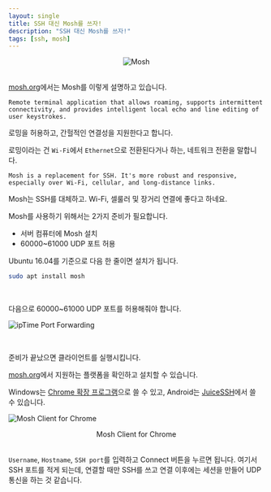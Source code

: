 ```yaml
---
layout: single
title: SSH 대신 Mosh를 쓰자!
description: "SSH 대신 Mosh를 쓰자!"
tags: [ssh, mosh]
---
```


<div style="text-align: center;">
  <img src="https://mosh.org/mosh.png" alt="Mosh">
</div>

<br>

[mosh.org](https://mosh.org/)에서는 Mosh를 이렇게 설명하고 있습니다.

```
Remote terminal application that allows roaming, supports intermittent connectivity, and provides intelligent local echo and line editing of user keystrokes.
```

로밍을 허용하고, 간헐적인 연결성을 지원한다고 합니다.

로밍이라는 건 `Wi-Fi`에서 `Ethernet`으로 전환된다거나 하는, 네트워크 전환을 말합니다.

```
Mosh is a replacement for SSH. It's more robust and responsive, especially over Wi-Fi, cellular, and long-distance links.
```

Mosh는 SSH를 대체하고. Wi-Fi, 셀룰러 및 장거리 연결에 좋다고 하네요.

Mosh를 사용하기 위해서는 2가지 준비가 필요합니다.

  * 서버 컴퓨터에 Mosh 설치
  * 60000~61000 UDP 포트 허용

Ubuntu 16.04를 기준으로 다음 한 줄이면 설치가 됩니다.

```bash
sudo apt install mosh
```

<br>

다음으로 60000~61000 UDP 포트를 허용해줘야 합니다.

![ipTime Port Forwarding](https://i.imgur.com/phQd3zi.png)

<br>

준비가 끝났으면 클라이언트를 실행시킵니다.

[mosh.org](https://mosh.org/#getting)에서 지원하는 플랫폼을 확인하고 설치할 수 있습니다.

Windows는 [Chrome 확장 프로그램](https://chrome.google.com/webstore/detail/mosh/ooiklbnjmhbcgemelgfhaeaocllobloj)으로 쓸 수 있고, Android는 [JuiceSSH](https://play.google.com/store/apps/details?id=com.sonelli.juicessh)에서 쓸 수 있습니다.

![Mosh Client for Chrome](https://i.imgur.com/xs2CRSb.png)

<div style="text-align: center;">Mosh Client for Chrome</div>

<br>

`Username`, `Hostname`, `SSH port`를 입력하고 Connect 버튼을 누르면 됩니다. 여기서 SSH 포트를 적게 되는데, 연결할 때만 SSH를 쓰고 연결 이후에는 세션을 만들어 UDP 통신을 하는 것 같습니다.
